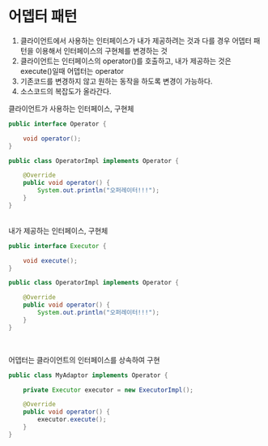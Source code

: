 어뎁터 패턴
====

1. 클라이언트에서 사용하는 인터페이스가 내가 제공하려는 것과 다를 경우 어뎁터 패턴을 이용해서 인터페이스의 구현체를 변경하는 것
2. 클라이언트는 인터페이스의 operator()를 호출하고, 내가 제공하는 것은 execute()일때 어뎁터는 operator
3. 기존코드를 변경하지 않고 원하는 동작을 하도록 변경이 가능하다.
4. 소스코드의 복잡도가 올라간다.

클라이언트가 사용하는 인터페이스, 구현체 
```java
public interface Operator {

    void operator();
}
```
```java
public class OperatorImpl implements Operator {

    @Override
    public void operator() {
        System.out.println("오퍼레이터!!!");
    }
}

```

<br>
내가 제공하는 인터페이스, 구현체

```java
public interface Executor {

    void execute();
}

```

```java
public class OperatorImpl implements Operator {

    @Override
    public void operator() {
        System.out.println("오퍼레이터!!!");
    }
}
```

<br>

어뎁터는 클라이언트의 인터페이스를 상속하여 구현

```java
public class MyAdaptor implements Operator {

    private Executor executor = new ExecutorImpl();

    @Override
    public void operator() {
        executor.execute();
    }
}
```